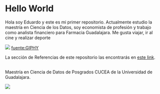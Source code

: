 # Hello World
Hola soy Eduardo y este es mi primer repositorio.
Actualmente estudio la maestría en Ciencia de los Datos, soy economista de profesión y trabajo como analista financiero para Farmacia Guadalajara.
Me gusta viajar, ir al cine y realizar deporte

![](https://media.giphy.com/media/LpkhKVwp6dpCg/giphy.gif)
[fuente:GIPHY](https://media.giphy.com/media/LpkhKVwp6dpCg/giphy.gif)

La sección de Referencias de este repositorio las encontrarás en [este link](https://github.com/vcuspinera/UDG_MCD_Project_Dev_II/blob/main/actividades/08_Git_and_GitHub.md).

<br>
Maestría en Ciencia de Datos de Posgrados CUCEA de la Universidad de Guadalajara.  

![](https://raw.githubusercontent.com/vcuspinera/UDG_MCD_Project_Dev_II/main/actividades/img/MCD_logo.png)

